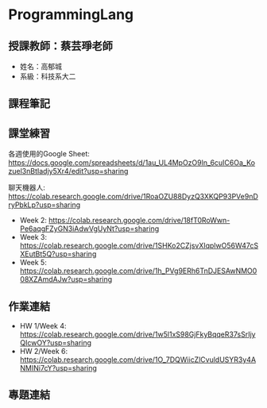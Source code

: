 # ProgrammingLang
## 授課教師：蔡芸琤老師
- 姓名：高郁城
- 系級：科技系大二

## 課程筆記 

## 課堂練習
各週使用的Google Sheet: https://docs.google.com/spreadsheets/d/1au_UL4MpOzO9ln_6cuIC6Oa_Kozuel3nBtIadjy5Xr4/edit?usp=sharing

聊天機器人: https://colab.research.google.com/drive/1RoaOZU88DyzQ3XKQP93PVe9nDryPbkLp?usp=sharing
- Week 2: https://colab.research.google.com/drive/18fT0RoWwn-Pe6aqgFZyGN3iAdwVgUyNt?usp=sharing 
- Week 3: https://colab.research.google.com/drive/1SHKo2CZjsvXIqplwO56W47cSXEutBt5Q?usp=sharing
- Week 5: https://colab.research.google.com/drive/1h_PVg9ERh6TnDJESAwNMO008XZAmdAJw?usp=sharing
## 作業連結
- HW 1/Week 4: https://colab.research.google.com/drive/1w5l1xS98GjFkyBqqeR37sSrIjyQIcwOY?usp=sharing
- HW 2/Week 6: https://colab.research.google.com/drive/1O_7DQWiicZlCvuldUSYR3y4ANMINi7cY?usp=sharing

## 專題連結
